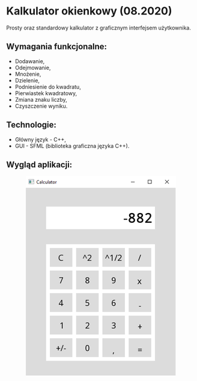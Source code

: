 # Kalkulator okienkowy (08.2020)
Prosty oraz standardowy kalkulator z graficznym interfejsem użytkownika. 

## Wymagania funkcjonalne:
* Dodawanie,
* Odejmowanie,
* Mnożenie,
* Dzielenie,
* Podniesienie do kwadratu,
* Pierwiastek kwadratowy,
* Zmiana znaku liczby,
* Czyszczenie wyniku.

## Technologie:
* Główny język - C++,
* GUI - SFML (biblioteka graficzna języka C++).

## Wygląd aplikacji:
<p align="center">
    <img src="calculator.png">
</p>
